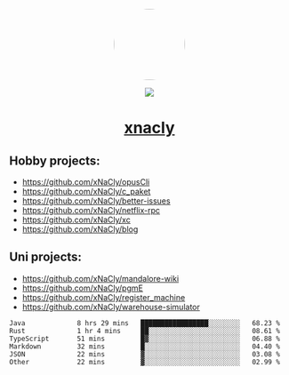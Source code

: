<p align="center">
  <img style="border-radius: 100px" width="128" height="128" src="https://avatars.githubusercontent.com/u/47723417?v=4"/>
</p>
<p align="center">
  <img src="https://komarev.com/ghpvc/?username=xnacly&&style=flat-square"/>
</p>

<h1 align="center"><a href="https://xnacly.me"> xnacly</a> </h1>

## Hobby projects:
- https://github.com/xNaCly/opusCli
- https://github.com/xNaCly/c_paket
- https://github.com/xNaCly/better-issues
- https://github.com/xNaCly/netflix-rpc
- https://github.com/xNaCly/xc
- https://github.com/xNaCly/blog

## Uni projects:
- https://github.com/xNaCly/mandalore-wiki
- https://github.com/xNaCly/pgmE
- https://github.com/xNaCly/register_machine
- https://github.com/xNaCly/warehouse-simulator


<!--START_SECTION:waka-->

```text
Java             8 hrs 29 mins   █████████████████░░░░░░░░   68.23 %
Rust             1 hr 4 mins     ██░░░░░░░░░░░░░░░░░░░░░░░   08.61 %
TypeScript       51 mins         █▓░░░░░░░░░░░░░░░░░░░░░░░   06.88 %
Markdown         32 mins         █░░░░░░░░░░░░░░░░░░░░░░░░   04.40 %
JSON             22 mins         ▓░░░░░░░░░░░░░░░░░░░░░░░░   03.08 %
Other            22 mins         ▓░░░░░░░░░░░░░░░░░░░░░░░░   02.99 %
```

<!--END_SECTION:waka-->
